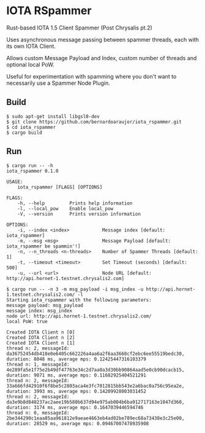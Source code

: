 # IOTA RSpammer

Rust-based IOTA 1.5 Client Spammer (Post Chrysalis pt.2)

Uses asynchronous message passing between spammer threads, each with its own IOTA Client.

Allows custom Message Payload and Index, custom number of threads and optional local PoW.

Useful for experimentation with spamming where you don't want to necessarily use a Spammer Node Plugin.

## Build
```
$ sudo apt-get install libgsl0-dev
$ git clone https://github.com/bernardoaraujor/iota_rspammer.git
$ cd iota_rspammer
$ cargo build
```

## Run
```
$ cargo run -- -h
iota_rspammer 0.1.0

USAGE:
    iota_rspammer [FLAGS] [OPTIONS]

FLAGS:
    -h, --help         Prints help information
    -l, --local_pow    Enable local_pow
    -V, --version      Prints version information

OPTIONS:
    -i, --index <index>            Message index [default: iota_rspammer]
    -m, --msg <msg>                Message Payload [default: iota_rspammer be spammin'!]
    -n, --n_threads <n-threads>    Number of Spammer Threads [default: 1]
    -t, --timeout <timeout>        Set Timeout (seconds) [default: 500]
    -u, --url <url>                Node URL [default: http://api.hornet-1.testnet.chrysalis2.com]

```

```
$ cargo run -- -n 3 -m msg_payload -i msg_index -u http://api.hornet-1.testnet.chrysalis2.com/ -l
Starting iota_rspammer with the following parameters:
message payload: msg_payload
message index: msg_index
node url: http://api.hornet-1.testnet.chrysalis2.com/
local PoW: true

Created IOTA Client n [0]
Created IOTA Client n [2]
Created IOTA Client n [1]
thread n: 2, messageId: da36752454db418e0e6405c662226a4aa6a2f6aa3668cf2ebc6ee55519bedc30, duration: 8048 ms, average mps: 0.12425447316103379
thread n: 1, messageId: 4e289fa5e1f75e2b49df47763e34c2d7aa0a3d30bb90864aad5e0cb90dcacb15, duration: 9071 ms, average mps: 0.11682925404521291
thread n: 2, messageId: 33a666fd42910f6f8be5c2803aca4e3fc7012815bb543e2a6bac0a756c95ea2e, duration: 3993 ms, average mps: 0.14209928003031452
thread n: 2, messageId: da3e9b8d840237ac2aee19b580b637d94e975ab004b6ba912717163e1047d360, duration: 3174 ms, average mps: 0.1647039446594746
thread n: 0, messageId: 2be344290c1eaa85aa961812e9aeae4663eb4ad02be789ec68a73438e3c25e00, duration: 28529 ms, average mps: 0.09467007478935908

```
